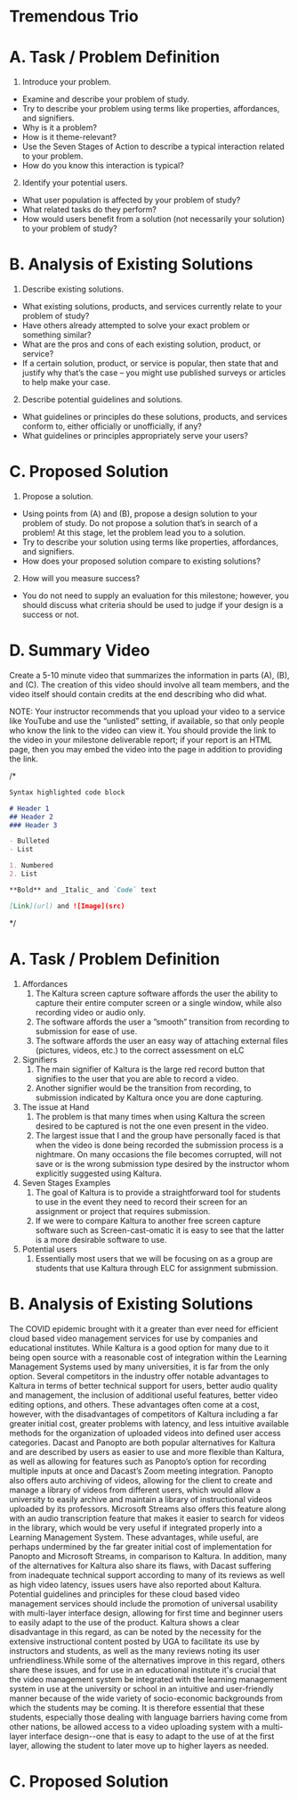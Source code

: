 
# Tremendous Trio
# A. Task / Problem Definition

1. Introduce your problem.
- Examine and describe your problem of study. 
- Try to describe your problem using terms like properties, affordances, and signifiers.
- Why is it a problem? 
- How is it theme-relevant? 
- Use the Seven Stages of Action to describe a typical interaction related to your problem. 
- How do you know this interaction is typical?

2. Identify your potential users.
- What user population is affected by your problem of study? 
- What related tasks do they perform? 
- How would users benefit from a solution (not necessarily your solution) to your problem of study?


# B. Analysis of Existing Solutions

1. Describe existing solutions.
- What existing solutions, products, and services currently relate to your problem of study? 
- Have others already attempted to solve your exact problem or something similar? 
- What are the pros and cons of each existing solution, product, or service? 
- If a certain solution, product, or service is popular, then state that and justify why that’s the case – you might use published surveys or articles to help make your case.

2. Describe potential guidelines and solutions.
- What guidelines or principles do these solutions, products, and services conform to, either officially or unofficially, if any? 
- What guidelines or principles appropriately serve your users?

# C. Proposed Solution

1. Propose a solution.
- Using points from (A) and (B), propose a design solution to your problem of study. Do not propose a solution that’s in search of a problem! At this stage, let the problem lead you to a solution. 
- Try to describe your solution using terms like properties, affordances, and signifiers. 
- How does your proposed solution compare to existing solutions?

2. How will you measure success?
- You do not need to supply an evaluation for this milestone; however, you should discuss what criteria should be used to judge if your design is a success or not.

# D. Summary Video

Create a 5-10 minute video that summarizes the information in parts (A), (B), and (C). The creation of this video should involve all team members, and the video itself should contain credits at the end describing who did what.

NOTE: Your instructor recommends that you upload your video to a service like YouTube and use the “unlisted” setting, if available, so that only people who know the link to the video can view it. You should provide the link to the video in your milestone deliverable report; if your report is an HTML page, then you may embed the video into the page in addition to providing the link.

/*

```markdown
Syntax highlighted code block

# Header 1
## Header 2
### Header 3

- Bulleted
- List

1. Numbered
2. List

**Bold** and _Italic_ and `Code` text

[Link](url) and ![Image](src)
```
*/

# A. Task / Problem Definition

1)	Affordances
	1.	The Kaltura screen capture software affords the user the ability to capture their entire computer screen or a single window, while also recording video or audio only. 
	2.	The software affords the user a ”smooth” transition from recording to submission for ease of use.
	3.	The software affords the user an easy way of attaching external files (pictures, videos, etc.) to the correct assessment on eLC
2)	Signifiers
	1.	The main signifier of Kaltura is the large red record button that signifies to the user that you are able to record a video.
	2.	Another signifier would be the transition from recording, to submission indicated by Kaltura once you are done capturing.
3)	The issue at Hand
	1.	The problem is that many times when using Kaltura the screen desired to be captured is not the one even present in the video.
	2.	The largest issue that I and the group have personally faced is that when the video is done being recorded the submission process is a nightmare. On many occasions the file becomes corrupted, will not save or is the wrong submission type desired by the instructor whom explicitly suggested using Kaltura.
4)	Seven Stages Examples
	1. The goal of Kaltura is to provide a straightforward tool for students to use in the event they need to record their screen for an assignment or project that requires submission.
	7. If we were to compare Kaltura to another free screen capture software such as Screen-cast-omatic it is easy to see that the latter is a more desirable software to use.
5)	Potential users
	1.	Essentially most users that we will be focusing on as a group are students that use Kaltura through ELC for assignment submission.


# B. Analysis of Existing Solutions
The COVID epidemic brought with it a greater than ever need for efficient cloud based
video management services for use by companies and educational institutes. While Kaltura is a
good option for many due to it being open source with a reasonable cost of integration within the
Learning Management Systems used by many universities, it is far from the only option.
Several competitors in the industry offer notable advantages to Kaltura in terms of better
technical support for users, better audio quality and management, the inclusion of additional
useful features, better video editing options, and others. These advantages often come at a
cost, however, with the disadvantages of competitors of Kaltura including a far greater initial
cost, greater problems with latency, and less intuitive available methods for the organization of
uploaded videos into defined user access categories. Dacast and Panopto are both popular
alternatives for Kaltura and are described by users as easier to use and more flexible than
Kaltura, as well as allowing for features such as Panopto’s option for recording multiple inputs at
once and Dacast’s Zoom meeting integration. Panopto also offers auto archiving of videos,
allowing for the client to create and manage a library of videos from different users, which would
allow a university to easily archive and maintain a library of instructional videos uploaded by its
professors. Microsoft Streams also offers this feature along with an audio transcription feature
that makes it easier to search for videos in the library, which would be very useful if integrated
properly into a Learning Management System. These advantages, while useful, are perhaps
undermined by the far greater initial cost of implementation for Panopto and Microsoft Streams,
in comparison to Kaltura. In addition, many of the alternatives for Kaltura also share its flaws,
with Dacast suffering from inadequate technical support according to many of its reviews as well
as high video latency, issues users have also reported about Kaltura.
Potential guidelines and principles for these cloud based video management services
should include the promotion of universal usability with multi-layer interface design,
allowing for first time and beginner users to easily adapt to the use of the product.
Kaltura shows a clear disadvantage in this regard, as can be noted by the necessity for
the extensive instructional content posted by UGA to facilitate its use by instructors and
students, as well as the many reviews noting its user unfriendliness.While some of the
alternatives improve in this regard, others share these issues, and for use in an educational
institute it's crucial that the video management system be integrated with the learning
management system in use at the university or school in an intuitive and user-friendly manner
because of the wide variety of socio-economic backgrounds from which the students may be
coming. It is therefore essential that these students, especially those dealing with language
barriers having come from other nations, be allowed access to a video uploading system with a
multi-layer interface design--one that is easy to adapt to the use of at the first layer, allowing the
student to later move up to higher layers as needed.


# C. Proposed Solution


